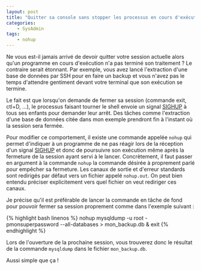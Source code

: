 ```yaml
---
layout: post
title: "Quitter sa console sans stopper les processus en cours d'exécution"
categories:
    - SysAdmin
tags:
    - nohup
---
```

Ne vous est-il jamais arrivé de devoir quitter votre session actuelle alors qu'un programme en cours d'exécution n'a pas terminé son traitement ? Le contraire serait étonnant. Par exemple, vous avez lancé l'extraction d'une base de données par SSH pour en faire un backup et vous n'avez pas le temps d'attendre gentiment devant votre terminal que son exécution se termine.

Le fait est que lorsqu'on demande de fermer sa session (commande exit, ctl+D, ...), le processus faisant tourner le shell envoie un signal [SIGHUP][SIGHUP] à tous ses enfants pour demander leur arrêt. Des tâches comme l'extraction d'une base de données citée dans mon exemple prendront fin à l'instant où la session sera fermée.

Pour modifier ce comportement, il existe une commande appelée `nohup` qui permet d'indiquer à un programme de ne pas réagir lors de la réception d'un signal [SIGHUP][SIGHUP] et donc de poursuivre son exécution même après la fermeture de la session ayant servi à le lancer. Concrètement, il faut passer en argument à la commande `nohup` la commande désirée à proprement parlé pour empêcher sa fermeture. Les canaux de sortie et d'erreur standards sont redirigés par défaut vers un fichier appelé `nohup.out`. On peut bien entendu préciser explicitement vers quel fichier on veut rediriger ces canaux.

Je précise qu'il est préférable de lancer la commande en tâche de fond pour pouvoir fermer sa session proprement comme dans l'exemple suivant :

{% highlight bash linenos %}
nohup mysqldump -u root -pmonsuperpassword --all-databases > mon_backup.db &
exit
{% endhighlight %}

Lors de l'ouverture de la prochaine session, vous trouverez donc le résultat de la commande `mysqldump` dans le fichier `mon_backup.db`.

Aussi simple que ça !

[SIGHUP]: https://en.wikipedia.org/wiki/SIGHUP
